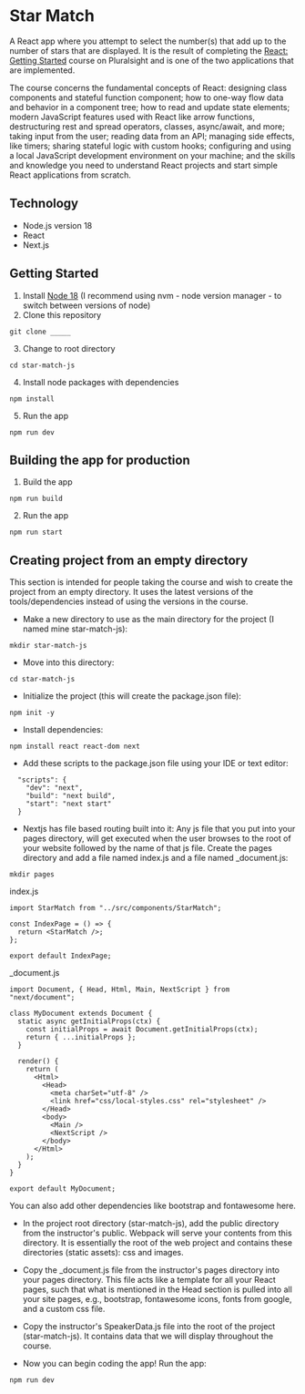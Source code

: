 # Star Match

A React app where you attempt to select the number(s) that add up to the number of stars that are displayed. It is the result of completing the [React: Getting Started](https://www.pluralsight.com/courses/react-js-getting-started) course on Pluralsight and is one of the two applications that are implemented.

The course concerns the fundamental concepts of React: designing class components and stateful function component; how to one-way flow data and behavior in a component tree; how to read and update state elements; modern JavaScript features used with React like arrow functions, destructuring rest and spread operators, classes, async/await, and more; taking input from the user; reading data from an API; managing side effects, like timers; sharing stateful logic with custom hooks; configuring and using a local JavaScript development environment on your machine; and the skills and knowledge you need to understand React projects and start simple React applications from scratch.

## Technology
- Node.js version 18
- React 
- Next.js  

## Getting Started
1. Install [Node 18](https://nodejs.org) (I recommend using nvm - node version manager - to switch between versions of node)
2. Clone this repository
```
git clone _____
```
3. Change to root directory
```
cd star-match-js
```
4. Install node packages with dependencies
```
npm install
```
5. Run the app
```
npm run dev
```

## Building the app for production
1. Build the app
```
npm run build
```
2. Run the app
```
npm run start
```


## Creating project from an empty directory
This section is intended for people taking the course and wish to create the project from an empty directory. It uses the latest versions of the tools/dependencies instead of using the versions in the course.

- Make a new directory to use as the main directory for the project (I named mine star-match-js):
```
mkdir star-match-js
```

- Move into this directory:
```
cd star-match-js
```

- Initialize the project (this will create the package.json file):
```
npm init -y
```

- Install dependencies:
```
npm install react react-dom next
```

- Add these scripts to the package.json file using your IDE or text editor:
```
  "scripts": {
    "dev": "next",
    "build": "next build",
    "start": "next start"
  }
```

- Nextjs has file based routing built into it: Any js file that you put into your pages directory, will get executed when the user browses to the root of your website followed by the name of that js file. Create the pages directory and add a file named index.js and a file named _document.js:
```
mkdir pages
```
index.js
```
import StarMatch from "../src/components/StarMatch";

const IndexPage = () => {
  return <StarMatch />;
};

export default IndexPage;
```
_document.js
```
import Document, { Head, Html, Main, NextScript } from "next/document";

class MyDocument extends Document {
  static async getInitialProps(ctx) {
    const initialProps = await Document.getInitialProps(ctx);
    return { ...initialProps };
  }

  render() {
    return (
      <Html>
        <Head>
          <meta charSet="utf-8" />
          <link href="css/local-styles.css" rel="stylesheet" />
        </Head>
        <body>
          <Main />
          <NextScript />
        </body>
      </Html>
    );
  }
}

export default MyDocument;
```
You can also add other dependencies like bootstrap and fontawesome here.

- In the project root directory (star-match-js), add the public directory from the instructor's public. Webpack will serve your contents from this directory. It is essentially the root of the web project and contains these directories (static assets): css and images.

- Copy the _document.js file from the instructor's pages directory into your pages directory. This file acts like a template for all your React pages, such that what is mentioned in the Head section is pulled into all your site pages, e.g., bootstrap, fontawesome icons, fonts from google, and a custom css file. 

- Copy the instructor's SpeakerData.js file into the root of the project (star-match-js). It contains data that we will display throughout the course. 

- Now you can begin coding the app! Run the app:
```
npm run dev
```
